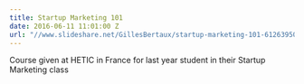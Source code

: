 ```yaml
---
title: Startup Marketing 101
date: 2016-06-11 11:01:00 Z
url: "//www.slideshare.net/GillesBertaux/startup-marketing-101-61263950"
---
```


Course given at HETIC in France for last year student in their Startup Marketing class